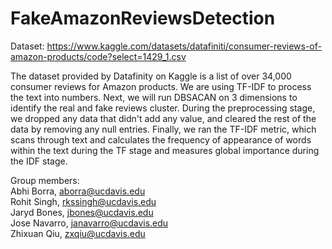 # FakeAmazonReviewsDetection
Dataset: https://www.kaggle.com/datasets/datafiniti/consumer-reviews-of-amazon-products/code?select=1429_1.csv

The dataset provided by Datafinity on Kaggle is a list of over 34,000 consumer reviews for Amazon products.
We are using TF-IDF to process the text into numbers. Next, we will run DBSACAN on 3 dimensions to identify the real and fake reviews cluster.
During the preprocessing stage, we dropped any data that didn't add any value, and cleared the rest of the data by removing any null entries.
Finally, we ran the TF-IDF metric, which scans through text and calculates the frequency of appearance of words within the text during the TF stage and measures global importance during the IDF stage. 

Group members:                                                                                                                                                    
Abhi Borra,	aborra@ucdavis.edu                                                                                                            
Rohit Singh,	rkssingh@ucdavis.edu                                                                                                              
Jaryd Bones,	jbones@ucdavis.edu                                                                                                                        
Jose Navarro,	janavarro@ucdavis.edu                                                                                                             
Zhixuan Qiu,	zxqiu@ucdavis.edu
